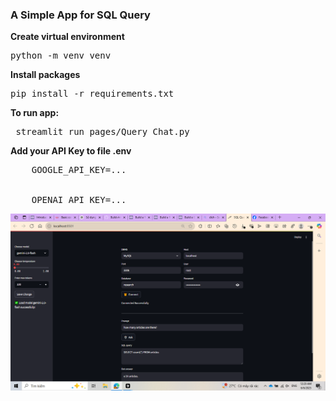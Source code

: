 ### A Simple App for SQL Query

<b>Create virtual environment</b>
<pre>python -m venv venv</pre>

<b>Install packages</b>
<pre>pip install -r requirements.txt</pre>

<b>To run app:</b>
<pre> streamlit run pages/Query_Chat.py </pre>

<b>Add your API Key to file .env</b>
<pre>
    GOOGLE_API_KEY=...
    <br/>
    OPENAI_API_KEY=...
</pre>

![Alt text](images/app.png)